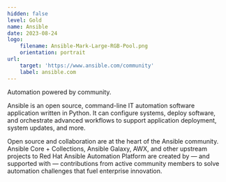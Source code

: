 ```yaml
---
hidden: false
level: Gold
name: Ansible
date: 2023-08-24
logo:
    filename: Ansible-Mark-Large-RGB-Pool.png
    orientation: portrait
url:
    target: 'https://www.ansible.com/community'
    label: ansible.com
---
```

Automation powered by community.

Ansible is an open source, command-line IT automation software application written in Python. It can configure systems, deploy software, and orchestrate advanced workflows to support application deployment, system updates, and more.

Open source and collaboration are at the heart of the Ansible community. Ansible Core + Collections, Ansible Galaxy, AWX, and other upstream projects to Red Hat Ansible Automation Platform are created by — and supported with — contributions from active community members to solve automation challenges that fuel enterprise innovation. 



